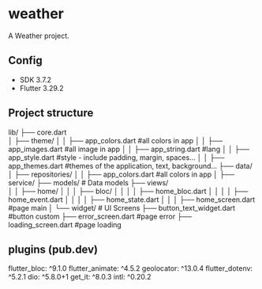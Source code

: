 # weather

A Weather project.
## Config
-   SDK 3.7.2
-   Flutter 3.29.2


## Project structure
lib/
├── core.dart          
│   ├── theme/
│   │   ├── app_colors.dart #all colors in app
│   │   ├── app_images.dart #all image in app
│   │   ├── app_string.dart #lang
│   │   ├── app_style.dart #style - include padding, margin, spaces...
│   │   ├── app_themes.dart #themes of the application, text, background...
├── data/
│   ├── repositories/
│   │   ├── app_colors.dart #all colors in app
│   ├── service/
├── models/            # Data models
├── views/       
│   │   ├── home/
│   │   │   ├── bloc/
│   │   │   │   ├── home_bloc.dart
│   │   │   │   ├── home_event.dart
│   │   │   │   ├── home_state.dart
│   │   │   ├── home_screen.dart #page main
│
└── widget/           # UI Screens
    ├── button_text_widget.dart #button custom
    ├── error_screen.dart #page error
    ├── loading_screen.dart #page loading

## plugins (pub.dev)
flutter_bloc: ^9.1.0
flutter_animate: ^4.5.2
geolocator: ^13.0.4
flutter_dotenv: ^5.2.1
dio: ^5.8.0+1
get_it: ^8.0.3
intl: ^0.20.2



